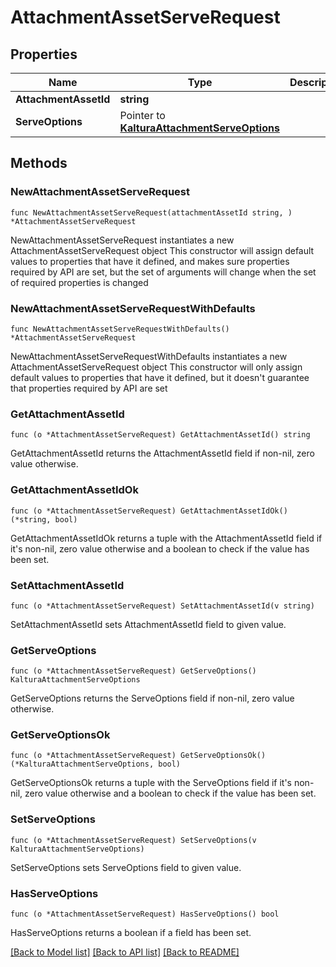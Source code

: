 # AttachmentAssetServeRequest

## Properties

Name | Type | Description | Notes
------------ | ------------- | ------------- | -------------
**AttachmentAssetId** | **string** |  | 
**ServeOptions** | Pointer to [**KalturaAttachmentServeOptions**](KalturaAttachmentServeOptions.md) |  | [optional] 

## Methods

### NewAttachmentAssetServeRequest

`func NewAttachmentAssetServeRequest(attachmentAssetId string, ) *AttachmentAssetServeRequest`

NewAttachmentAssetServeRequest instantiates a new AttachmentAssetServeRequest object
This constructor will assign default values to properties that have it defined,
and makes sure properties required by API are set, but the set of arguments
will change when the set of required properties is changed

### NewAttachmentAssetServeRequestWithDefaults

`func NewAttachmentAssetServeRequestWithDefaults() *AttachmentAssetServeRequest`

NewAttachmentAssetServeRequestWithDefaults instantiates a new AttachmentAssetServeRequest object
This constructor will only assign default values to properties that have it defined,
but it doesn't guarantee that properties required by API are set

### GetAttachmentAssetId

`func (o *AttachmentAssetServeRequest) GetAttachmentAssetId() string`

GetAttachmentAssetId returns the AttachmentAssetId field if non-nil, zero value otherwise.

### GetAttachmentAssetIdOk

`func (o *AttachmentAssetServeRequest) GetAttachmentAssetIdOk() (*string, bool)`

GetAttachmentAssetIdOk returns a tuple with the AttachmentAssetId field if it's non-nil, zero value otherwise
and a boolean to check if the value has been set.

### SetAttachmentAssetId

`func (o *AttachmentAssetServeRequest) SetAttachmentAssetId(v string)`

SetAttachmentAssetId sets AttachmentAssetId field to given value.


### GetServeOptions

`func (o *AttachmentAssetServeRequest) GetServeOptions() KalturaAttachmentServeOptions`

GetServeOptions returns the ServeOptions field if non-nil, zero value otherwise.

### GetServeOptionsOk

`func (o *AttachmentAssetServeRequest) GetServeOptionsOk() (*KalturaAttachmentServeOptions, bool)`

GetServeOptionsOk returns a tuple with the ServeOptions field if it's non-nil, zero value otherwise
and a boolean to check if the value has been set.

### SetServeOptions

`func (o *AttachmentAssetServeRequest) SetServeOptions(v KalturaAttachmentServeOptions)`

SetServeOptions sets ServeOptions field to given value.

### HasServeOptions

`func (o *AttachmentAssetServeRequest) HasServeOptions() bool`

HasServeOptions returns a boolean if a field has been set.


[[Back to Model list]](../README.md#documentation-for-models) [[Back to API list]](../README.md#documentation-for-api-endpoints) [[Back to README]](../README.md)


